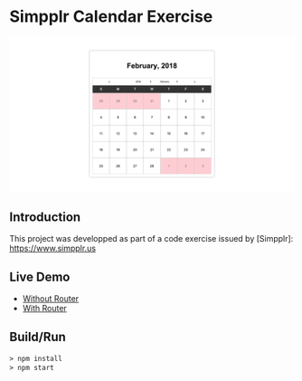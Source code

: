 # Simpplr Calendar Exercise

![screenshot](https://github.com/paulwroe16/simpplr-calendar-exercise/blob/master/screenshot.png)

## Introduction
This project was developped as part of a code exercise issued by [Simpplr]: https://www.simpplr.us

## Live Demo

* [Without Router](http://www.paulwroe.me/simpplr-calendar-exercise/demo-master/)
* [With Router](http://www.paulwroe.me/simpplr-calendar-exercise/demo-with-router/)

## Build/Run
```
> npm install
> npm start
```


